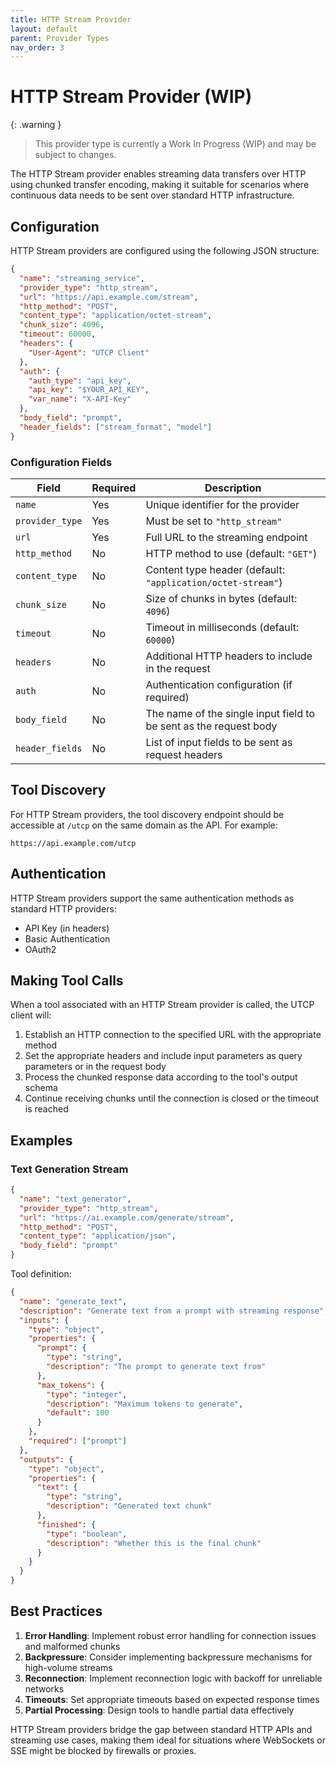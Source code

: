 ```yaml
---
title: HTTP Stream Provider
layout: default
parent: Provider Types
nav_order: 3
---
```


# HTTP Stream Provider (WIP)

{: .warning }
> This provider type is currently a Work In Progress (WIP) and may be subject to changes.

The HTTP Stream provider enables streaming data transfers over HTTP using chunked transfer encoding, making it suitable for scenarios where continuous data needs to be sent over standard HTTP infrastructure.

## Configuration

HTTP Stream providers are configured using the following JSON structure:

```json
{
  "name": "streaming_service",
  "provider_type": "http_stream",
  "url": "https://api.example.com/stream",
  "http_method": "POST",
  "content_type": "application/octet-stream",
  "chunk_size": 4096,
  "timeout": 60000,
  "headers": {
    "User-Agent": "UTCP Client"
  },
  "auth": {
    "auth_type": "api_key",
    "api_key": "$YOUR_API_KEY",
    "var_name": "X-API-Key"
  },
  "body_field": "prompt",
  "header_fields": ["stream_format", "model"]
}
```

### Configuration Fields

| Field | Required | Description |
|-------|----------|-------------|
| `name` | Yes | Unique identifier for the provider |
| `provider_type` | Yes | Must be set to `"http_stream"` |
| `url` | Yes | Full URL to the streaming endpoint |
| `http_method` | No | HTTP method to use (default: `"GET"`) |
| `content_type` | No | Content type header (default: `"application/octet-stream"`) |
| `chunk_size` | No | Size of chunks in bytes (default: `4096`) |
| `timeout` | No | Timeout in milliseconds (default: `60000`) |
| `headers` | No | Additional HTTP headers to include in the request |
| `auth` | No | Authentication configuration (if required) |
| `body_field` | No | The name of the single input field to be sent as the request body |
| `header_fields` | No | List of input fields to be sent as request headers |

## Tool Discovery

For HTTP Stream providers, the tool discovery endpoint should be accessible at `/utcp` on the same domain as the API. For example:

```
https://api.example.com/utcp
```

## Authentication

HTTP Stream providers support the same authentication methods as standard HTTP providers:

- API Key (in headers)
- Basic Authentication
- OAuth2

## Making Tool Calls

When a tool associated with an HTTP Stream provider is called, the UTCP client will:

1. Establish an HTTP connection to the specified URL with the appropriate method
2. Set the appropriate headers and include input parameters as query parameters or in the request body
3. Process the chunked response data according to the tool's output schema
4. Continue receiving chunks until the connection is closed or the timeout is reached

## Examples

### Text Generation Stream

```json
{
  "name": "text_generator",
  "provider_type": "http_stream",
  "url": "https://ai.example.com/generate/stream",
  "http_method": "POST",
  "content_type": "application/json",
  "body_field": "prompt"
}
```

Tool definition:
```json
{
  "name": "generate_text",
  "description": "Generate text from a prompt with streaming response",
  "inputs": {
    "type": "object",
    "properties": {
      "prompt": {
        "type": "string",
        "description": "The prompt to generate text from"
      },
      "max_tokens": {
        "type": "integer",
        "description": "Maximum tokens to generate",
        "default": 100
      }
    },
    "required": ["prompt"]
  },
  "outputs": {
    "type": "object",
    "properties": {
      "text": {
        "type": "string",
        "description": "Generated text chunk"
      },
      "finished": {
        "type": "boolean",
        "description": "Whether this is the final chunk"
      }
    }
  }
}
```

## Best Practices

1. **Error Handling**: Implement robust error handling for connection issues and malformed chunks
2. **Backpressure**: Consider implementing backpressure mechanisms for high-volume streams
3. **Reconnection**: Implement reconnection logic with backoff for unreliable networks
4. **Timeouts**: Set appropriate timeouts based on expected response times
5. **Partial Processing**: Design tools to handle partial data effectively

HTTP Stream providers bridge the gap between standard HTTP APIs and streaming use cases, making them ideal for situations where WebSockets or SSE might be blocked by firewalls or proxies.
